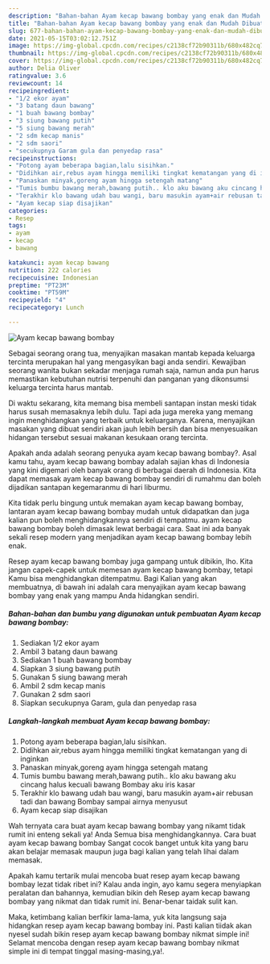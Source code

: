 ```yaml
---
description: "Bahan-bahan Ayam kecap bawang bombay yang enak dan Mudah Dibuat"
title: "Bahan-bahan Ayam kecap bawang bombay yang enak dan Mudah Dibuat"
slug: 677-bahan-bahan-ayam-kecap-bawang-bombay-yang-enak-dan-mudah-dibuat
date: 2021-05-15T03:02:12.751Z
image: https://img-global.cpcdn.com/recipes/c2138cf72b90311b/680x482cq70/ayam-kecap-bawang-bombay-foto-resep-utama.jpg
thumbnail: https://img-global.cpcdn.com/recipes/c2138cf72b90311b/680x482cq70/ayam-kecap-bawang-bombay-foto-resep-utama.jpg
cover: https://img-global.cpcdn.com/recipes/c2138cf72b90311b/680x482cq70/ayam-kecap-bawang-bombay-foto-resep-utama.jpg
author: Delia Oliver
ratingvalue: 3.6
reviewcount: 14
recipeingredient:
- "1/2 ekor ayam"
- "3 batang daun bawang"
- "1 buah bawang bombay"
- "3 siung bawang putih"
- "5 siung bawang merah"
- "2 sdm kecap manis"
- "2 sdm saori"
- "secukupnya Garam gula dan penyedap rasa"
recipeinstructions:
- "Potong ayam beberapa bagian,lalu sisihkan."
- "Didihkan air,rebus ayam hingga memiliki tingkat kematangan yang di inginkan"
- "Panaskan minyak,goreng ayam hingga setengah matang"
- "Tumis bumbu bawang merah,bawang putih.. klo aku bawang aku cincang halus kecuali bawang Bombay aku iris kasar"
- "Terakhir klo bawang udah bau wangi, baru masukin ayam+air rebusan tadi dan bawang Bombay sampai airnya menyusut"
- "Ayam kecap siap disajikan"
categories:
- Resep
tags:
- ayam
- kecap
- bawang

katakunci: ayam kecap bawang 
nutrition: 222 calories
recipecuisine: Indonesian
preptime: "PT23M"
cooktime: "PT59M"
recipeyield: "4"
recipecategory: Lunch

---
```



![Ayam kecap bawang bombay](https://img-global.cpcdn.com/recipes/c2138cf72b90311b/680x482cq70/ayam-kecap-bawang-bombay-foto-resep-utama.jpg)

Sebagai seorang orang tua, menyajikan masakan mantab kepada keluarga tercinta merupakan hal yang mengasyikan bagi anda sendiri. Kewajiban seorang  wanita bukan sekadar menjaga rumah saja, namun anda pun harus memastikan kebutuhan nutrisi terpenuhi dan panganan yang dikonsumsi keluarga tercinta harus mantab.

Di waktu  sekarang, kita memang bisa membeli santapan instan meski tidak harus susah memasaknya lebih dulu. Tapi ada juga mereka yang memang ingin menghidangkan yang terbaik untuk keluarganya. Karena, menyajikan masakan yang dibuat sendiri akan jauh lebih bersih dan bisa menyesuaikan hidangan tersebut sesuai makanan kesukaan orang tercinta. 



Apakah anda adalah seorang penyuka ayam kecap bawang bombay?. Asal kamu tahu, ayam kecap bawang bombay adalah sajian khas di Indonesia yang kini digemari oleh banyak orang di berbagai daerah di Indonesia. Kita dapat memasak ayam kecap bawang bombay sendiri di rumahmu dan boleh dijadikan santapan kegemaranmu di hari liburmu.

Kita tidak perlu bingung untuk memakan ayam kecap bawang bombay, lantaran ayam kecap bawang bombay mudah untuk didapatkan dan juga kalian pun boleh menghidangkannya sendiri di tempatmu. ayam kecap bawang bombay boleh dimasak lewat berbagai cara. Saat ini ada banyak sekali resep modern yang menjadikan ayam kecap bawang bombay lebih enak.

Resep ayam kecap bawang bombay juga gampang untuk dibikin, lho. Kita jangan capek-capek untuk memesan ayam kecap bawang bombay, tetapi Kamu bisa menghidangkan ditempatmu. Bagi Kalian yang akan membuatnya, di bawah ini adalah cara menyajikan ayam kecap bawang bombay yang enak yang mampu Anda hidangkan sendiri.

<!--inarticleads1-->

##### Bahan-bahan dan bumbu yang digunakan untuk pembuatan Ayam kecap bawang bombay:

1. Sediakan 1/2 ekor ayam
1. Ambil 3 batang daun bawang
1. Sediakan 1 buah bawang bombay
1. Siapkan 3 siung bawang putih
1. Gunakan 5 siung bawang merah
1. Ambil 2 sdm kecap manis
1. Gunakan 2 sdm saori
1. Siapkan secukupnya Garam, gula dan penyedap rasa




<!--inarticleads2-->

##### Langkah-langkah membuat Ayam kecap bawang bombay:

1. Potong ayam beberapa bagian,lalu sisihkan.
1. Didihkan air,rebus ayam hingga memiliki tingkat kematangan yang di inginkan
1. Panaskan minyak,goreng ayam hingga setengah matang
1. Tumis bumbu bawang merah,bawang putih.. klo aku bawang aku cincang halus kecuali bawang Bombay aku iris kasar
1. Terakhir klo bawang udah bau wangi, baru masukin ayam+air rebusan tadi dan bawang Bombay sampai airnya menyusut
1. Ayam kecap siap disajikan




Wah ternyata cara buat ayam kecap bawang bombay yang nikamt tidak rumit ini enteng sekali ya! Anda Semua bisa menghidangkannya. Cara buat ayam kecap bawang bombay Sangat cocok banget untuk kita yang baru akan belajar memasak maupun juga bagi kalian yang telah lihai dalam memasak.

Apakah kamu tertarik mulai mencoba buat resep ayam kecap bawang bombay lezat tidak ribet ini? Kalau anda ingin, ayo kamu segera menyiapkan peralatan dan bahannya, kemudian bikin deh Resep ayam kecap bawang bombay yang nikmat dan tidak rumit ini. Benar-benar taidak sulit kan. 

Maka, ketimbang kalian berfikir lama-lama, yuk kita langsung saja hidangkan resep ayam kecap bawang bombay ini. Pasti kalian tiidak akan nyesel sudah bikin resep ayam kecap bawang bombay nikmat simple ini! Selamat mencoba dengan resep ayam kecap bawang bombay nikmat simple ini di tempat tinggal masing-masing,ya!.

